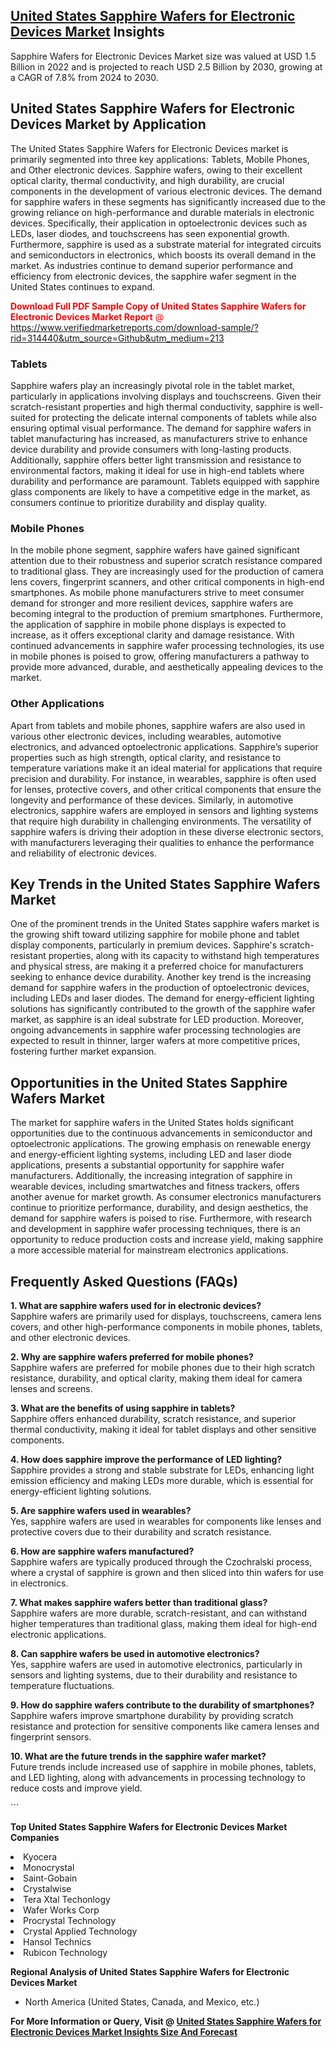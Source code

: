 <h2><a href="https://www.verifiedmarketreports.com/download-sample/?rid=314440&amp;utm_source=Github&amp;utm_medium=213" target="_blank">United States Sapphire Wafers for Electronic Devices Market</a> Insights</h2><p>Sapphire Wafers for Electronic Devices Market size was valued at USD 1.5 Billion in 2022 and is projected to reach USD 2.5 Billion by 2030, growing at a CAGR of 7.8% from 2024 to 2030.</p><p><h2>United States Sapphire Wafers for Electronic Devices Market by Application</h2>The United States Sapphire Wafers for Electronic Devices market is primarily segmented into three key applications: Tablets, Mobile Phones, and Other electronic devices. Sapphire wafers, owing to their excellent optical clarity, thermal conductivity, and high durability, are crucial components in the development of various electronic devices. The demand for sapphire wafers in these segments has significantly increased due to the growing reliance on high-performance and durable materials in electronic devices. Specifically, their application in optoelectronic devices such as LEDs, laser diodes, and touchscreens has seen exponential growth. Furthermore, sapphire is used as a substrate material for integrated circuits and semiconductors in electronics, which boosts its overall demand in the market. As industries continue to demand superior performance and efficiency from electronic devices, the sapphire wafer segment in the United States continues to expand.<p><span class=""><span style="color: #ff0000;"><strong>Download Full PDF Sample Copy of United States Sapphire Wafers for Electronic Devices Market Report</strong> @ </span><a href="https://www.verifiedmarketreports.com/download-sample/?rid=314440&amp;utm_source=Github&amp;utm_medium=213" target="_blank">https://www.verifiedmarketreports.com/download-sample/?rid=314440&amp;utm_source=Github&amp;utm_medium=213</a></span></p><h3>Tablets</h3>Sapphire wafers play an increasingly pivotal role in the tablet market, particularly in applications involving displays and touchscreens. Given their scratch-resistant properties and high thermal conductivity, sapphire is well-suited for protecting the delicate internal components of tablets while also ensuring optimal visual performance. The demand for sapphire wafers in tablet manufacturing has increased, as manufacturers strive to enhance device durability and provide consumers with long-lasting products. Additionally, sapphire offers better light transmission and resistance to environmental factors, making it ideal for use in high-end tablets where durability and performance are paramount. Tablets equipped with sapphire glass components are likely to have a competitive edge in the market, as consumers continue to prioritize durability and display quality.<h3>Mobile Phones</h3>In the mobile phone segment, sapphire wafers have gained significant attention due to their robustness and superior scratch resistance compared to traditional glass. They are increasingly used for the production of camera lens covers, fingerprint scanners, and other critical components in high-end smartphones. As mobile phone manufacturers strive to meet consumer demand for stronger and more resilient devices, sapphire wafers are becoming integral to the production of premium smartphones. Furthermore, the application of sapphire in mobile phone displays is expected to increase, as it offers exceptional clarity and damage resistance. With continued advancements in sapphire wafer processing technologies, its use in mobile phones is poised to grow, offering manufacturers a pathway to provide more advanced, durable, and aesthetically appealing devices to the market.<h3>Other Applications</h3>Apart from tablets and mobile phones, sapphire wafers are also used in various other electronic devices, including wearables, automotive electronics, and advanced optoelectronic applications. Sapphire’s superior properties such as high strength, optical clarity, and resistance to temperature variations make it an ideal material for applications that require precision and durability. For instance, in wearables, sapphire is often used for lenses, protective covers, and other critical components that ensure the longevity and performance of these devices. Similarly, in automotive electronics, sapphire wafers are employed in sensors and lighting systems that require high durability in challenging environments. The versatility of sapphire wafers is driving their adoption in these diverse electronic sectors, with manufacturers leveraging their qualities to enhance the performance and reliability of electronic devices.<h2>Key Trends in the United States Sapphire Wafers Market</h2>One of the prominent trends in the United States sapphire wafers market is the growing shift toward utilizing sapphire for mobile phone and tablet display components, particularly in premium devices. Sapphire's scratch-resistant properties, along with its capacity to withstand high temperatures and physical stress, are making it a preferred choice for manufacturers seeking to enhance device durability. Another key trend is the increasing demand for sapphire wafers in the production of optoelectronic devices, including LEDs and laser diodes. The demand for energy-efficient lighting solutions has significantly contributed to the growth of the sapphire wafer market, as sapphire is an ideal substrate for LED production. Moreover, ongoing advancements in sapphire wafer processing technologies are expected to result in thinner, larger wafers at more competitive prices, fostering further market expansion.<h2>Opportunities in the United States Sapphire Wafers Market</h2>The market for sapphire wafers in the United States holds significant opportunities due to the continuous advancements in semiconductor and optoelectronic applications. The growing emphasis on renewable energy and energy-efficient lighting systems, including LED and laser diode applications, presents a substantial opportunity for sapphire wafer manufacturers. Additionally, the increasing integration of sapphire in wearable devices, including smartwatches and fitness trackers, offers another avenue for market growth. As consumer electronics manufacturers continue to prioritize performance, durability, and design aesthetics, the demand for sapphire wafers is poised to rise. Furthermore, with research and development in sapphire wafer processing techniques, there is an opportunity to reduce production costs and increase yield, making sapphire a more accessible material for mainstream electronics applications.<h2>Frequently Asked Questions (FAQs)</h2><p><strong>1. What are sapphire wafers used for in electronic devices?</strong><br>Sapphire wafers are primarily used for displays, touchscreens, camera lens covers, and other high-performance components in mobile phones, tablets, and other electronic devices.</p><p><strong>2. Why are sapphire wafers preferred for mobile phones?</strong><br>Sapphire wafers are preferred for mobile phones due to their high scratch resistance, durability, and optical clarity, making them ideal for camera lenses and screens.</p><p><strong>3. What are the benefits of using sapphire in tablets?</strong><br>Sapphire offers enhanced durability, scratch resistance, and superior thermal conductivity, making it ideal for tablet displays and other sensitive components.</p><p><strong>4. How does sapphire improve the performance of LED lighting?</strong><br>Sapphire provides a strong and stable substrate for LEDs, enhancing light emission efficiency and making LEDs more durable, which is essential for energy-efficient lighting solutions.</p><p><strong>5. Are sapphire wafers used in wearables?</strong><br>Yes, sapphire wafers are used in wearables for components like lenses and protective covers due to their durability and scratch resistance.</p><p><strong>6. How are sapphire wafers manufactured?</strong><br>Sapphire wafers are typically produced through the Czochralski process, where a crystal of sapphire is grown and then sliced into thin wafers for use in electronics.</p><p><strong>7. What makes sapphire wafers better than traditional glass?</strong><br>Sapphire wafers are more durable, scratch-resistant, and can withstand higher temperatures than traditional glass, making them ideal for high-end electronic applications.</p><p><strong>8. Can sapphire wafers be used in automotive electronics?</strong><br>Yes, sapphire wafers are used in automotive electronics, particularly in sensors and lighting systems, due to their durability and resistance to temperature fluctuations.</p><p><strong>9. How do sapphire wafers contribute to the durability of smartphones?</strong><br>Sapphire wafers improve smartphone durability by providing scratch resistance and protection for sensitive components like camera lenses and fingerprint sensors.</p><p><strong>10. What are the future trends in the sapphire wafer market?</strong><br>Future trends include increased use of sapphire in mobile phones, tablets, and LED lighting, along with advancements in processing technology to reduce costs and improve yield.</p>```</p><p><strong>Top United States Sapphire Wafers for Electronic Devices Market Companies</strong></p><div data-test-id=""><p><li>Kyocera</li><li> Monocrystal</li><li> Saint-Gobain</li><li> Crystalwise</li><li> Tera Xtal Techonlogy</li><li> Wafer Works Corp</li><li> Procrystal Technology</li><li> Crystal Applied Technology</li><li> Hansol Technics</li><li> Rubicon Technology</li></p><div><strong>Regional Analysis of&nbsp;United States Sapphire Wafers for Electronic Devices Market</strong></div><ul><li dir="ltr"><p dir="ltr">North America&nbsp;(United States, Canada, and Mexico, etc.)</p></li></ul><p><strong>For More Information or Query, Visit @&nbsp;</strong><strong><a href="https://www.verifiedmarketreports.com/product/sapphire-wafers-for-electronic-devices-market/?utm_source=Github&amp;utm_medium=213" target="_blank">United States Sapphire Wafers for Electronic Devices Market Insights Size And Forecast</a></strong></p></div>
